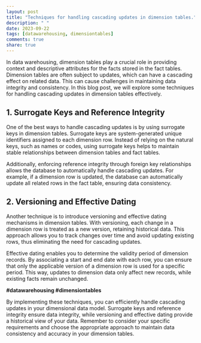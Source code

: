 ```yaml
---
layout: post
title: "Techniques for handling cascading updates in dimension tables."
description: " "
date: 2023-09-22
tags: [datawarehousing, dimensiontables]
comments: true
share: true
---
```


In data warehousing, dimension tables play a crucial role in providing context and descriptive attributes for the facts stored in the fact tables. Dimension tables are often subject to updates, which can have a cascading effect on related data. This can cause challenges in maintaining data integrity and consistency. In this blog post, we will explore some techniques for handling cascading updates in dimension tables effectively.

## 1. Surrogate Keys and Reference Integrity

One of the best ways to handle cascading updates is by using surrogate keys in dimension tables. Surrogate keys are system-generated unique identifiers assigned to each dimension row. Instead of relying on the natural keys, such as names or codes, using surrogate keys helps to maintain stable relationships between dimension tables and fact tables.

Additionally, enforcing reference integrity through foreign key relationships allows the database to automatically handle cascading updates. For example, if a dimension row is updated, the database can automatically update all related rows in the fact table, ensuring data consistency.

## 2. Versioning and Effective Dating

Another technique is to introduce versioning and effective dating mechanisms in dimension tables. With versioning, each change in a dimension row is treated as a new version, retaining historical data. This approach allows you to track changes over time and avoid updating existing rows, thus eliminating the need for cascading updates.

Effective dating enables you to determine the validity period of dimension records. By associating a start and end date with each row, you can ensure that only the applicable version of a dimension row is used for a specific period. This way, updates to dimension data only affect new records, while existing facts remain unchanged.

**#datawarehousing #dimensiontables**

By implementing these techniques, you can efficiently handle cascading updates in your dimensional data model. Surrogate keys and reference integrity ensure data integrity, while versioning and effective dating provide a historical view of your data. Remember to consider your specific requirements and choose the appropriate approach to maintain data consistency and accuracy in your dimension tables.